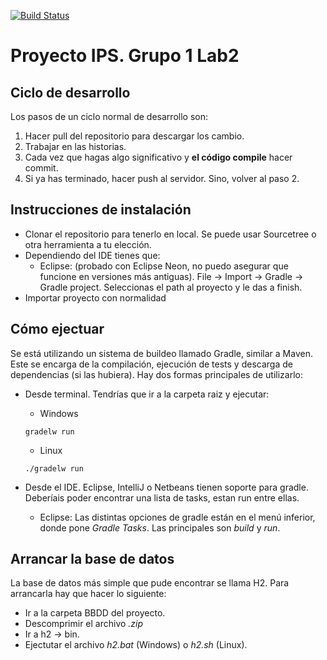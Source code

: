 [![Build Status](https://travis-ci.org/nokutu/proyectoips.svg?branch=master)](https://travis-ci.org/nokutu/proyectoips)
# Proyecto IPS. Grupo 1 Lab2

## Ciclo de desarrollo
Los pasos de un ciclo normal de desarrollo son:

1. Hacer pull del repositorio para descargar los cambio.
2. Trabajar en las historias.
3. Cada vez que hagas algo significativo y **el código compile** hacer commit.
4. Si ya has terminado, hacer push al servidor. Sino, volver al paso 2.

## Instrucciones de instalación
* Clonar el repositorio para tenerlo en local. Se puede usar Sourcetree o otra herramienta a tu elección.
* Dependiendo del IDE tienes que:
    * Eclipse: (probado con Eclipse Neon, no puedo asegurar que funcione en versiones más antiguas). File -> Import -> Gradle -> Gradle project. Seleccionas el path al proyecto y le das a finish.
* Importar proyecto con normalidad

## Cómo ejectuar
Se está utilizando un sistema de buildeo llamado Gradle, similar a Maven. Este se encarga de la compilación, ejecución de tests y descarga de dependencias (si las hubiera). Hay dos formas principales de utilizarlo:

* Desde terminal. Tendrías que ir a la carpeta raiz y ejecutar:
    * Windows 
  
    ```
    gradelw run
    ```

    * Linux 

    ```
    ./gradelw run
    ```
* Desde el IDE. Eclipse, IntelliJ o Netbeans tienen soporte para gradle. Deberíais poder encontrar una lista de tasks, estan run entre ellas.
    * Eclipse: Las distintas opciones de gradle están en el menú inferior, donde pone *Gradle Tasks*. Las principales son *build* y *run*.

## Arrancar la base de datos
La base de datos más simple que pude encontrar se llama H2. Para arrancarla hay que hacer lo siguiente:

* Ir a la carpeta BBDD del proyecto.
* Descomprimir el archivo *.zip*
* Ir a h2 -> bin.
* Ejectutar el archivo *h2.bat* (Windows) o *h2.sh* (Linux).